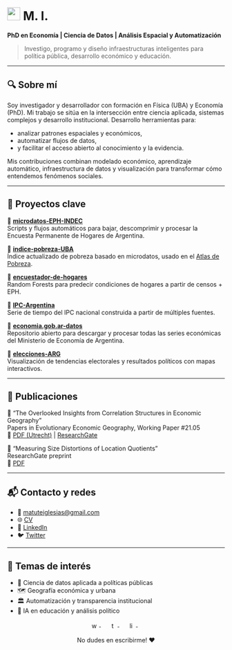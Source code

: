 

<h1><img src="https://emojis.slackmojis.com/emojis/images/1531849430/4246/blob-sunglasses.gif?1531849430" width="30"/> M. I.</h1>

**PhD en Economía | Ciencia de Datos | Análisis Espacial y Automatización**

> Investigo, programo y diseño infraestructuras inteligentes para política pública, desarrollo económico y educación.

---

## 🔍 Sobre mí

Soy investigador y desarrollador con formación en Física (UBA) y Economía (PhD). Mi trabajo se sitúa en la intersección entre ciencia aplicada, sistemas complejos y desarrollo institucional. Desarrollo herramientas para:
- analizar patrones espaciales y económicos,
- automatizar flujos de datos,
- y facilitar el acceso abierto al conocimiento y la evidencia.

Mis contribuciones combinan modelado económico, aprendizaje automático, infraestructura de datos y visualización para transformar cómo entendemos fenómenos sociales.

---

## 🚩 Proyectos clave

🔹 [**microdatos-EPH-INDEC**](https://github.com/matuteiglesias/microdatos-EPH-INDEC)  
Scripts y flujos automáticos para bajar, descomprimir y procesar la Encuesta Permanente de Hogares de Argentina.

🔹 [**indice-pobreza-UBA**](https://github.com/matuteiglesias/indice-pobreza-UBA)  
Índice actualizado de pobreza basado en microdatos, usado en el [Atlas de Pobreza](http://matuteiglesias.link/Pobreza/).

🔹 [**encuestador-de-hogares**](https://github.com/matuteiglesias/encuestador-de-hogares)  
Random Forests para predecir condiciones de hogares a partir de censos + EPH.

🔹 [**IPC-Argentina**](https://github.com/matuteiglesias/IPC-Argentina)  
Serie de tiempo del IPC nacional construida a partir de múltiples fuentes.

🔹 [**economia.gob.ar-datos**](https://github.com/matuteiglesias/economia.gob.ar-datos)  
Repositorio abierto para descargar y procesar todas las series económicas del Ministerio de Economía de Argentina.

🔹 [**elecciones-ARG**](https://github.com/matuteiglesias/elecciones-ARG)  
Visualización de tendencias electorales y resultados políticos con mapas interactivos.

---

## 📄 Publicaciones

📘 “The Overlooked Insights from Correlation Structures in Economic Geography”  
Papers in Evolutionary Economic Geography, Working Paper #21.05  
📎 [PDF (Utrecht)](http://econ.geo.uu.nl/peeg/peeg2105.pdf) | [ResearchGate](https://www.researchgate.net/publication/352759723)

📕 “Measuring Size Distortions of Location Quotients”  
ResearchGate preprint  
📎 [PDF](https://www.researchgate.net/profile/Matias-Iglesias-9/publication/352759723_Measuring_Size_Distortions_of_Location_Quotients/links/6785a62843ffa93f52d29389)

---

## 📬 Contacto y redes

- 📧 [matuteiglesias@gmail.com](mailto:matuteiglesias@gmail.com)
- 🌐 [CV](http://matuteiglesias.link/CV_2023-2.pdf)
- 🔗 [LinkedIn](https://www.linkedin.com/in/matiasiglesias/)
- 🐦 [Twitter](https://twitter.com/matuteiglesias)

---

## 🧭 Temas de interés

- 🔬 Ciencia de datos aplicada a políticas públicas
- 🗺️ Geografía económica y urbana
- 🏛️ Automatización y transparencia institucional
- 🤖 IA en educación y análisis político



<!-- 
<br>
<p align="left"> <img src="https://komarev.com/ghpvc/?username=matuteiglesias" alt="matuteiglesias" /> </p>
</br>
 -->

<!--
<a href="https://github.com/matuteiglesias/economia.gob.ar-datos" target="_blank">
  <img align="center" src="https://github-readme-stats.vercel.app/api/pin/?username=matuteiglesias&repo=economia.gob.ar-datos&theme=dracula" />
</a>
<a href="https://github.com/matuteiglesias/IPC-Argentina" target="_blank">
 <img align="center" src="https://github-readme-stats.vercel.app/api/pin/?username=matuteiglesias&repo=IPC-Argentina&theme=dracula" />
</a>
 -->

<p align="center">
    <a href="https://api.whatsapp.com/send?phone=5491158893867" target="_blank">
    <img src="https://cdn3.iconfinder.com/data/icons/social-media-black-white-2/512/BW_Whatsapp_glyph_svg-512.png" alt="whatsapp" height="15" style="vertical-align:top; margin:4px">
  </a>&nbsp;&nbsp;&nbsp;
  <a href="https://twitter.com/matuteiglesias" target="_blank">
    <img src="https://cdn3.iconfinder.com/data/icons/social-media-black-white-2/512/BW_Twitter_glyph_svg-512.png" alt="twitter" height="15" style="vertical-align:top; margin:4px">
  </a>&nbsp;&nbsp;&nbsp;
  <a href="https://www.linkedin.com/in/matiasiglesias/" target="_blank">
    <img src="https://cdn3.iconfinder.com/data/icons/social-media-black-white-2/512/BW_Linkedin_glyph_svg-512.png" alt="linkedin" height="15" style="vertical-align:top; margin:4px">
  </a>&nbsp;&nbsp;&nbsp;
</p>


<div align="center">
No dudes en escribirme! ❤️
</div>
